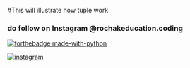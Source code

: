 #This will illustrate how tuple work 

### do follow on Instagram @rochakeducation.coding <SocialIcon url="" />

[![forthebadge made-with-python](http://ForTheBadge.com/images/badges/made-with-python.svg)](https://www.python.org/)

[![instagram](https://badgen.net/badge/icon/instagram?icon=instagram&label)](https://www.instagram.com/rochakeducation.coding/)